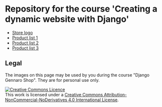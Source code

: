 # Repository for the course 'Creating a dynamic website with Django'

- [Store logo](logo/)
- [Product list 1](products/productlist1.md)
- [Product list 2](products/productlist2.md)
- [Product list 3](products/productlist3.md)

## Legal

The images on this page may be used by you during the course "Django Gennaro Shop". They are for personal use only.

<a rel="license" href="http://creativecommons.org/licenses/by-nc-nd/4.0/"><img alt="Creative Commons Licence" style="border-width:0" src="https://i.creativecommons.org/l/by-nc-nd/4.0/88x31.png" /></a><br />This work is licensed under a <a rel="license" href="http://creativecommons.org/licenses/by-nc-nd/4.0/">Creative Commons Attribution-NonCommercial-NoDerivatives 4.0 International License</a>.

